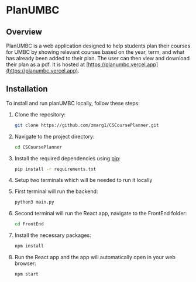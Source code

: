 # PlanUMBC



## Overview

PlanUMBC is a web application designed to help students plan their courses for UMBC by showing relevant courses based on the year, term, and what has already been added to their plan. The user can then view and download their plan as a pdf. It is hosted at [https://planumbc.vercel.app](https://planumbc.vercel.app).


## Installation

To install and run planUMBC locally, follow these steps:

1. Clone the repository:

    ```bash
    git clone https://github.com/zmarg1/CSCoursePlanner.git
    ```

2. Navigate to the project directory:

    ```bash
    cd CSCoursePlanner
    ```

3. Install the required dependencies using [pip](https://pip.pypa.io/en/stable/):

    ```bash
    pip install -r requirements.txt
    ```
4. Setup two terminals which will be needed to run it locally
   
5. First terminal will run the backend:
   
   ```bash
   python3 main.py
   ```
   
6. Second terminal will run the React app, navigate to the FrontEnd folder:
   
    ```bash
   cd FrontEnd
    ```
7. Install the necessary packages:
    
   ```bash
   npm install
   ```
8. Run the React app and the app will automatically open in your web browser:
    
    ```bash
    npm start
    ``` 
